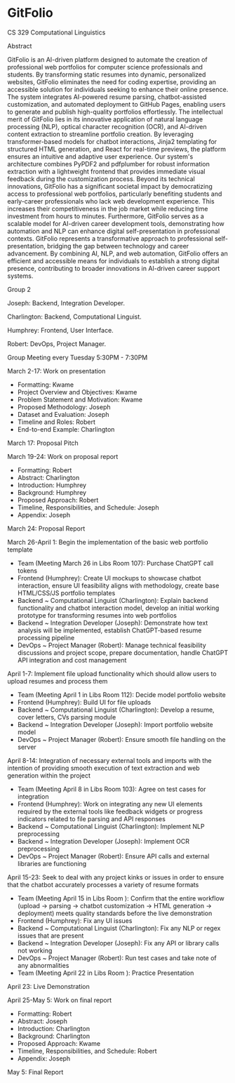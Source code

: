 # GitFolio
CS 329 Computational Linguistics 


Abstract

GitFolio is an AI-driven platform designed to automate the creation of professional web portfolios for computer science professionals and students. 
By transforming static resumes into dynamic, personalized websites, GitFolio eliminates the need for coding expertise, providing an accessible solution for 
individuals seeking to enhance their online presence. The system integrates AI-powered resume parsing, chatbot-assisted customization, and automated deployment 
to GitHub Pages, enabling users to generate and publish high-quality portfolios effortlessly. The intellectual merit of GitFolio lies in its innovative application 
of natural language processing (NLP), optical character recognition (OCR), and AI-driven content extraction to streamline portfolio creation. By leveraging 
transformer-based models for chatbot interactions, Jinja2 templating for structured HTML generation, and React for real-time previews, the platform ensures an 
intuitive and adaptive user experience. Our system's architecture combines PyPDF2 and pdfplumber for robust information extraction with a lightweight frontend that 
provides immediate visual feedback during the customization process.
Beyond its technical innovations, GitFolio has a significant societal impact by democratizing access to professional web portfolios, particularly benefiting 
students and early-career professionals who lack web development experience. This increases their competitiveness in the job market while reducing time investment 
from hours to minutes. Furthermore, GitFolio serves as a scalable model for AI-driven career development tools, demonstrating how automation and NLP can enhance 
digital self-presentation in professional contexts. GitFolio represents a transformative approach to professional self-presentation, bridging the gap between 
technology and career advancement. By combining AI, NLP, and web automation, GitFolio offers an efficient and accessible means for individuals to establish a 
strong digital presence, contributing to broader innovations in AI-driven career support systems.


Group 2

Joseph: Backend, Integration Developer.

Charlington: Backend, Computational Linguist.

Humphrey: Frontend, User Interface.

Robert: DevOps, Project Manager.

Group Meeting every Tuesday 5:30PM - 7:30PM


March 2-17: Work on presentation
- Formatting: Kwame
- Project Overview and Objectives: Kwame
- Problem Statement and Motivation: Kwame
- Proposed Methodology: Joseph
- Dataset and Evaluation: Joseph
- Timeline and Roles: Robert
- End-to-end Example: Charlington

March 17: Proposal Pitch

March 19-24: Work on proposal report
- Formatting: Robert
- Abstract: Charlington
- Introduction: Humphrey
- Background: Humphrey
- Proposed Approach: Robert
- Timeline, Responsibilities, and Schedule: Joseph
- Appendix: Joseph

March 24: Proposal Report

March 26-April 1: Begin the implementation of the basic web portfolio template
- Team (Meeting March 26 in Libs Room 107): Purchase ChatGPT call tokens
- Frontend (Humphrey): Create UI mockups to showcase chatbot interaction, ensure UI feasibility aligns with methodology, create base HTML/CSS/JS portfolio templates
- Backend ~ Computational Linguist (Charlington): Explain backend functionality and chatbot interaction model, develop an initial working prototype for transforming resumes into web portfolios
- Backend ~ Integration Developer (Joseph): Demonstrate how text analysis will be implemented, establish ChatGPT-based resume processing pipeline
- DevOps ~ Project Manager (Robert): Manage technical feasibility discussions and project scope, prepare documentation, handle ChatGPT API integration and cost management 

April 1-7: Implement file upload functionality which should allow users to upload resumes and process them
- Team (Meeting April 1 in Libs Room 112): Decide model portfolio website
- Frontend (Humphrey): Build UI for file uploads
- Backend ~ Computational Linguist (Charlington): Develop a resume, cover letters, CVs parsing module
- Backend ~ Integration Developer (Joseph): Import portfolio website model
- DevOps ~ Project Manager (Robert): Ensure smooth file handling on the server

April 8-14: Integration of necessary external tools and imports with the intention of providing smooth execution of text extraction and web generation within the project
- Team (Meeting April 8 in Libs Room 103): Agree on test cases for integration
- Frontend (Humphrey): Work on integrating any new UI elements required by the external tools like feedback widgets or progress indicators related to file parsing and API responses
- Backend ~ Computational Linguist (Charlington): Implement NLP preprocessing
- Backend ~ Integration Developer (Joseph): Implement OCR preprocessing
- DevOps ~ Project Manager (Robert): Ensure API calls and external libraries are functioning

April 15-23: Seek to deal with any project kinks or issues in order to ensure that the chatbot accurately processes a variety of resume formats
- Team (Meeting April 15 in Libs Room ): Confirm that the entire workflow (upload → parsing → chatbot customization → HTML generation → deployment) meets quality standards before the live demonstration
- Frontend (Humphrey): Fix any UI issues
- Backend ~ Computational Linguist (Charlington): Fix any NLP or regex issues that are present
- Backend ~ Integration Developer (Joseph): Fix any API or library calls not working
- DevOps ~ Project Manager (Robert): Run test cases and take note of any abnormalities
- Team (Meeting April 22 in Libs Room ): Practice Presentation

April 23: Live Demonstration

April 25-May 5: Work on final report
- Formatting: Robert
- Abstract: Joseph
- Introduction: Charlington
- Background: Charlington
- Proposed Approach: Kwame
- Timeline, Responsibilities, and Schedule: Robert
- Appendix: Joseph

May 5: Final Report
